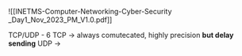![[INETMS-Computer-Networking-Cyber-Security _Day1_Nov_2023_PM_V1.0.pdf]]

TCP/UDP - 6
TCP -> always comutecated, highly precision **but delay sending**
UDP -> 